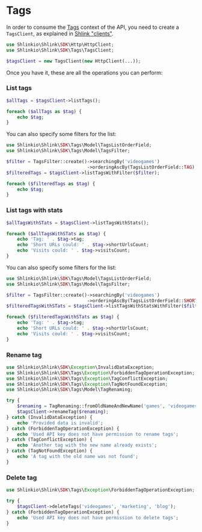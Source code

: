 # Tags

In order to consume the [Tags](https://api-spec.shlink.io/#/Tags) context of the API, you need to create a `TagsClient`, as explained in [Shlink "clients"](/shlink-clients).

```php
use Shlinkio\Shlink\SDK\Http\HttpClient;
use Shlinkio\Shlink\SDK\Tags\TagsClient;

$tagsClient = new TagsClient(new HttpClient(...));
```

Once you have it, these are all the operations you can perform:

### List tags


```php
$allTags = $tagsClient->listTags();

foreach ($allTags as $tag) {
    echo $tag;
}
```

You can also specify some filters for the list:

```php
use Shlinkio\Shlink\SDK\Tags\Model\TagsListOrderField;
use Shlinkio\Shlink\SDK\Tags\Model\TagsFilter;

$filter = TagsFilter::create()->searchingBy('videogames')
                              ->orderingAscBy(TagsListOrderField::TAG);
$filteredTags = $tagsClient->listTagsWithFilter($filter);

foreach ($filteredTags as $tag) {
    echo $tag;
}
```

### List tags with stats


```php
$allTagsWithSTats = $tagsClient->listTagsWithStats();

foreach ($allTagsWithSTats as $tag) {
    echo 'Tag: ' . $tag->tag;
    echo 'Short URLs could: ' . $tag->shortUrlsCount;
    echo 'Visits could: ' . $tag->visitsCount;
}
```

You can also specify some filters for the list:

```php
use Shlinkio\Shlink\SDK\Tags\Model\TagsListOrderField;
use Shlinkio\Shlink\SDK\Tags\Model\TagsFilter;

$filter = TagsFilter::create()->searchingBy('videogames')
                              ->orderingAscBy(TagsListOrderField::SHORT_URLS_COUNT);
$filteredTagsWithSTats = $tagsClient->listTagsWithStatsWithFilter($filter);

foreach ($filteredTagsWithSTats as $tag) {
    echo 'Tag: ' . $tag->tag;
    echo 'Short URLs could: ' . $tag->shortUrlsCount;
    echo 'Visits could: ' . $tag->visitsCount;
}
```

### Rename tag

```php
use Shlinkio\Shlink\SDK\Exception\InvalidDataException;
use Shlinkio\Shlink\SDK\Tags\Exception\ForbiddenTagOperationException;
use Shlinkio\Shlink\SDK\Tags\Exception\TagConflictException;
use Shlinkio\Shlink\SDK\Tags\Exception\TagNotFoundException;
use Shlinkio\Shlink\SDK\Tags\Model\TagRenaming;

try {
    $renaming = TagRenaming::fromOldNameAndNewName('games', 'videogames');
    $tagsClient->renameTag($renaming);
} catch (InvalidDataException) {
    echo 'Provided data is invalid';
} catch (ForbiddenTagOperationException) {
    echo 'Used API key does not have permission to rename tags';
} catch (TagConflictException) {
    echo 'Another tag with the new name already exists';
} catch (TagNotFoundException) {
    echo 'A tag with the old name was not found';
}
```

### Delete tag

```php
use Shlinkio\Shlink\SDK\Tags\Exception\ForbiddenTagOperationException;

try {
    $tagsClient->deleteTags('videogames', 'marketing', 'blog');
} catch (ForbiddenTagOperationException) {
    echo 'Used API key does not have permission to delete tags';
}
```
